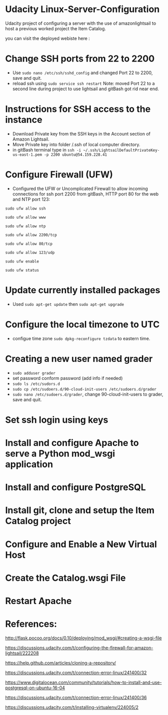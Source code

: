 # Udacity Linux-Server-Configuration
Udacity project of configuring a server with the use of amazonlightsail to host a previous worked project the Item Catalog.

you can visit the deployed webiste here :

# Change SSH ports from 22 to 2200
- Use `sudo nano /etc/ssh/sshd_config` and changed Port 22 to 2200, save and quit.
- reload ssh using `sudo service ssh restart`
Note: moved Port 22 to a second line during project to use lightsail and gitBash got rid near end.

# Instructions for SSH access to the instance
- Download Private key from the SSH keys in the Account section of Amazon Lightsail.
- Move Private key into folder <User>/.ssh of local computer directory. 
- in gitBash terminal type in `ssh -i ~/.ssh/LightsailDefaultPrivateKey-us-east-1.pem -p 2200 ubuntu@54.159.228.41`

# Configure Firewall (UFW)
- Configured the UFW or Uncomplicated Firewall to allow incoming connections for ssh port 2200 from gitBash, HTTP port 80 for the web and NTP port 123:

`sudo ufw allow ssh`

`sudo ufw allow www`

`sudo ufw allow ntp`

`sudo ufw allow 2200/tcp`

`sudo ufw allow 80/tcp`

`sudo ufw allow 123/udp`

`sudo ufw enable` 

`sudo ufw status`

# Update currently installed packages
- Used `sudo apt-get update` then `sudo apt-get upgrade`

# Configure the local timezone to UTC
- configue time zone `sudo dpkg-reconfigure tzdata` to eastern time.

# Creating a new user named grader
- `sudo adduser grader`
- set password conform password (add info if needed)
- `sudo ls /etc/sudors.d`
- `sudo cp /etc/sudoers.d/90-cloud-init-users /etc/sudoers.d/grader`
- `sudo nano /etc/sudoers.d/grader`, change 90-cloud-init-users to grader, save and quit.

# Set ssh login using keys

# Install and configure Apache to serve a Python mod_wsgi application

# Install and configure PostgreSQL

# Install git, clone and setup the Item Catalog project

# Configure and Enable a New Virtual Host

# Create the Catalog.wsgi File

# Restart Apache

# References:

http://flask.pocoo.org/docs/0.10/deploying/mod_wsgi/#creating-a-wsgi-file

https://discussions.udacity.com/t/configuring-the-firewall-for-amazon-lightsail/222208

https://help.github.com/articles/cloning-a-repository/

https://discussions.udacity.com/t/connection-error-linux/241400/32

https://www.digitalocean.com/community/tutorials/how-to-install-and-use-postgresql-on-ubuntu-16-04

https://discussions.udacity.com/t/connection-error-linux/241400/36

https://discussions.udacity.com/t/installing-virtualenv/224005/2
